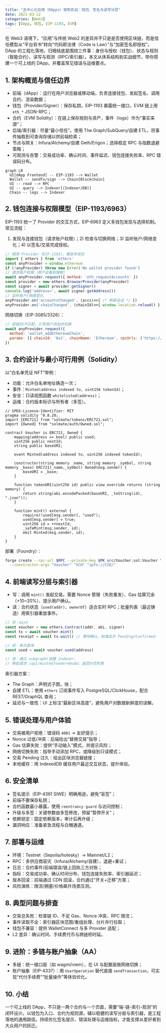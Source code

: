 ```yaml
---
title: "去中心化应用（DApps）架构实战：钱包、签名与读写分层"
date: 2021-03-12
categories: [Web3]
tags: [DApp, 钱包, EIP-1193, EVM]
---
```


在 Web3 语境下，“应用”与传统 Web2 的差异并不只是是否使用区块链，而是信任模型从“平台背书”转向“代码即法律（Code is Law）”与“加密签名即授权”。DApp 的工程化落地，归根结底是围绕三件事：身份与授权（钱包）、状态与规则（智能合约）、读写与观测（RPC/索引器）。本文从体系结构到实战细节，带你搭建一个可上线的 DApp，并覆盖常见错误与运维要点。

## 1. 架构概览与信任边界
- 前端（dApp）：运行在用户浏览器或移动端，负责连接钱包、发起签名、调用合约、渲染数据；
- 钱包（Provider/Signer）：保存私钥，EIP-1193 暴露统一接口，EVM 链上用 `eth_*` JSON-RPC；
- 合约（EVM Solidity）：在链上保存规则与资产，事件（logs）作为“事实来源”；
- 后端/索引器：尽量“最小信任”。使用 The Graph/SubQuery/自建 ETL，将事件抽取到可查询存储以供前端检索；
- 节点与网关：Infura/Alchemy/自建 Geth/Erigon；选择稳定 RPC 与指数退避策略；
- 可观测与告警：交易成功率、确认时间、事件延迟、钱包连接失败率、RPC 错误码分布。

```mermaid
graph LR
  UI[dApp Frontend] -- EIP-1193 --> Wallet
  Wallet -- sendTx/sign --> Chain[Blockchain]
  UI -- read --> RPC
  UI -- query --> Indexer[(Indexer/DB)]
  Chain -- logs --> Indexer
```

## 2. 钱包连接与权限模型（EIP-1193/6963）
EIP-1193 统一了 Provider 的交互方式，EIP-6963 定义多钱包发现与选择机制。常见流程：
1) 发现与连接钱包（请求账户权限）；2) 检查与切换网络；3) 监听账户/网络变化；4) 以签名/交易完成授权。

```js
// 探测 Provider（EIP-1193），兼容多钱包
import { ethers } from 'ethers'
const anyProvider = window.ethereum
if (!anyProvider) throw new Error('No wallet provider found')
// 请求账户权限（用户会看到弹窗）
await anyProvider.request({ method: 'eth_requestAccounts' })
const provider = new ethers.BrowserProvider(anyProvider)
const signer = await provider.getSigner()
console.log('address=', await signer.getAddress())
// 监听账户/网络变化
anyProvider.on('accountsChanged', (accs)=>{ /* 刷新会话 */ })
anyProvider.on('chainChanged', (chainId)=>{ window.location.reload() })
```

网络切换（EIP-3085/3326）：
```js
// 若链ID不匹配，引导用户添加并切换
await anyProvider.request({
  method: 'wallet_addEthereumChain',
  params: [{ chainId: '0x1', chainName: 'Ethereum', rpcUrls: ['https://mainnet.infura.io/v3/xxx'], nativeCurrency: {name:'ETH',symbol:'ETH',decimals:18}}]
})
```

## 3. 合约设计与最小可行用例（Solidity）
以“白名单凭证 NFT”举例：
- 功能：允许白名单地址铸造一次；
- 事件：`Minted(address indexed to, uint256 tokenId)`；
- 安全：只读视图函数 `whitelisted(address)`；
- 运维：合约版本标识与所有者（多签）。

```solidity
// SPDX-License-Identifier: MIT
pragma solidity ^0.8.20;
import {ERC721} from "solmate/tokens/ERC721.sol";
import {Owned} from "solmate/auth/Owned.sol";

contract Voucher is ERC721, Owned {
    mapping(address => bool) public used;
    uint256 public nextId;
    string public baseURI;

    event Minted(address indexed to, uint256 indexed tokenId);

    constructor(string memory _name, string memory _symbol, string memory _base) ERC721(_name,_symbol) Owned(msg.sender) {
        baseURI = _base;
    }

    function tokenURI(uint256 id) public view override returns (string memory) {
        return string(abi.encodePacked(baseURI, _toString(id), ".json"));
    }

    function mint() external {
        require(!used[msg.sender], "used");
        used[msg.sender] = true;
        uint256 id = ++nextId;
        _safeMint(msg.sender, id);
        emit Minted(msg.sender, id);
    }
}
```

部署（Foundry）：
```bash
forge create --rpc-url $RPC --private-key $PK src/Voucher.sol:Voucher \
  --constructor-args "Voucher" "VCH" "ipfs://CID/"
```

## 4. 前端读写分层与索引器
- 写：调用 `mint()` 发起交易。需要 Nonce 管理（失败重发）、Gas 估算冗余（+10~20%）、提示用户确认。
- 读：合约状态（`used(addr)`、`ownerOf`）适合实时 RPC；批量列表（最近铸造）用索引器重放事件。

```js
// 写：mint
const voucher = new ethers.Contract(addr, abi, signer)
const tx = await voucher.mint()
const receipt = await tx.wait() // 等待确认，前端显示 Pending/Confirmed

// 读：单点查询
const used = await voucher.used(address)

// 读：通过 subgraph/自建 indexer，
// 例如请求 /api/minted?owner=0xabc 返回分页列表
```

索引器方案：
- The Graph：声明式子图，快；
- 自建 ETL：使用 `ethers` 订阅事件写入 PostgreSQL/ClickHouse，配合 REST/GraphQL 查询；
- 延迟与一致性：UI 上标注“最新区块高度”，避免用户对数据新鲜度的误解。

## 5. 错误处理与用户体验
- 交易被用户拒绝：错误码 `4001` → 友好提示；
- Nonce 过低/冲突：后端给出“替换交易”指导；
- Gas 估算失败：提供“手动输入”模式，并提示风险；
- 网络切换失败：指导手动添加 RPC，或降级到只读模式；
- 交易 Pending 过久：给出区块浏览器链接；
- 本地缓存：用 IndexedDB 缓存用户最近交互状态，提升体验。

## 6. 安全清单
- 签名提示（EIP-4361 SIWE）明确用途，避免“盲签”；
- 前端不要保存私钥；
- 合约函数最小暴露，使用 `reentrancy guard` 与访问控制；
- 升级与多签：关键参数由多签修改，预留“暂停开关”；
- 依赖锁定：固定依赖版本，审计后再升级；
- 漏洞响应：准备紧急流程与白帽通道。

## 7. 部署与运维
- 环境：Testnet（Sepolia/holesky）→ Mainnet/L2；
- RPC：多供应商容灾（Infura/Alchemy/自建），退避+重试；
- 日志：合约事件/前端错误/链上回执三方对账；
- 指标：交易成功率、确认时间分布、钱包连接失败率、索引器延迟；
- 版本回滚：前端通过 CDN 回滚，合约通过“开关+迁移”方案；
- 风险演练：限流/拥塞/价格飙升场景压测。

## 8. 典型问题与排查
- 交易总失败：检查链 ID、不足 Gas、Nonce 冲突、RPC 限流；
- 事件读取不全：索引器区块范围/重组处理、分片并行拉取；
- 钱包不兼容：提供 WalletConnect 与多 Provider 适配；
- L2 差异：确认时间、手续费代币与跨链桥时延。

## 9. 进阶：多链与账户抽象（AA）
- 多链：统一接口层（如 wagmi/viem），在 UI 与配置层做网络切换；
- 账户抽象（EIP-4337）：用 `UserOperation` 替代直接 `sendTransaction`，可实现“代付手续费”“批量操作”等体验优化。

## 10. 小结
一个可上线的 DApp，不只是一两个合约与一个页面，需要“端-链-索引-观测”的闭环设计。以钱包为入口、合约为规则源，辅以稳健的读写分层与索引器，是工程落地的通用路径。持续优化签名提示、错误处理与运维指标，才能支撑从爱好者到大众用户的跃迁。
